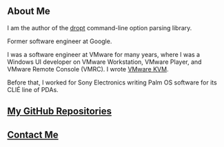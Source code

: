 ## About Me

I am the author of the [dropt](https://github.com/jamesderlin/dropt) command-line option parsing library.

Former software engineer at Google.

I was a software engineer at VMware for many years, where I was a Windows UI developer on VMware Workstation, VMware Player, and VMware Remote Console (VMRC).  I wrote [VMware KVM](https://blogs.vmware.com/workstation/2014/03/whats-cool-vmware-kvm-utility.html).

Before that, I worked for Sony Electronics writing Palm OS software for its CLI&Eacute; line of PDAs.

## [My GitHub Repositories](https://github.com/jamesderlin?tab=repositories&q=&type=source&language=&sort=name)

## [Contact Me](https://www.taenarum.com/contact.html)

